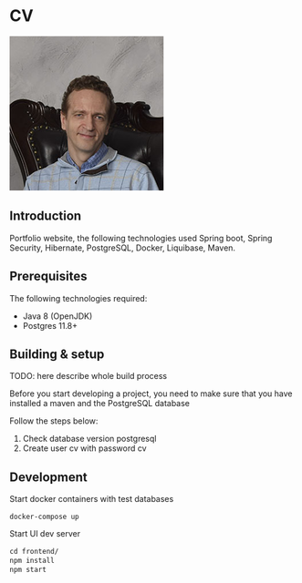 # **CV**

![logo](frontend/src/assets/img/about.jpg)

## Introduction
Portfolio website, the following technologies used Spring boot, Spring Security, Hibernate, PostgreSQL, Docker, Liquibase, Maven. 

## Prerequisites
The following technologies required:
  * Java 8 (OpenJDK)
  * Postgres 11.8+

## Building & setup

TODO: here describe whole build process

Before you start developing a project, you need to make sure that you have installed a maven and the PostgreSQL database

Follow the steps below:
1. Check database version postgresql
2. Create user cv with password cv

## Development

Start docker containers with test databases
```
docker-compose up
```

Start UI dev server
```
cd frontend/
npm install
npm start

```


